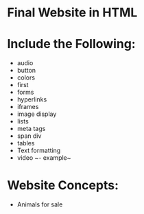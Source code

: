 # Final Website in HTML
# Include the Following:
- audio
- button
- colors
- first
- forms
- hyperlinks
- iframes
- image display
- lists
- meta tags
- span div
- tables
- Text formatting
- video
~- example~
# Website Concepts:
- Animals for sale